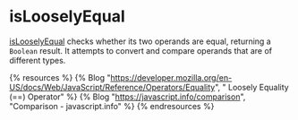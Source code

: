 # isLooselyEqual

[isLooselyEqual](https://developer.mozilla.org/en-US/docs/Web/JavaScript/Reference/Operators/Equality) checks whether its two operands are equal, returning a `Boolean` result. It attempts to convert and compare operands that are of different types.

{% resources %}
  {% Blog "https://developer.mozilla.org/en-US/docs/Web/JavaScript/Reference/Operators/Equality", " Loosely Equality (==) Operator" %}
  {% Blog "https://javascript.info/comparison", "Comparison - javascript.info" %}
{% endresources %}
